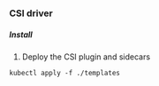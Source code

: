### CSI driver

##### Install

1. Deploy the CSI plugin and sidecars

```
kubectl apply -f ./templates
```
